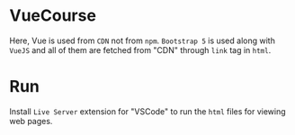# VueCourse

Here, Vue is used from `CDN` not from `npm`. `Bootstrap 5` is used along with `VueJS` and all of them are fetched from "CDN" through `link` tag in `html`.

# Run
Install `Live Server` extension for "VSCode" to run the `html` files for viewing web pages.

